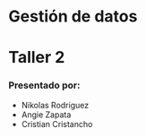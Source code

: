 # Gestión  de datos
# Taller 2 

### Presentado por:
- Nikolas Rodriguez
- Angie Zapata
- Cristian Cristancho



